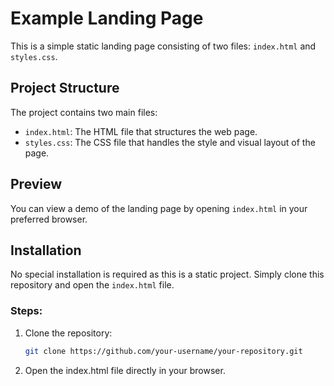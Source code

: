# Example Landing Page

This is a simple static landing page consisting of two files: `index.html` and `styles.css`.

## Project Structure

The project contains two main files:
- `index.html`: The HTML file that structures the web page.
- `styles.css`: The CSS file that handles the style and visual layout of the page.

## Preview

You can view a demo of the landing page by opening `index.html` in your preferred browser.

## Installation

No special installation is required as this is a static project. Simply clone this repository and open the `index.html` file.

### Steps:

1. Clone the repository:
   ```bash
   git clone https://github.com/your-username/your-repository.git
   
2. Open the index.html file directly in your browser.
